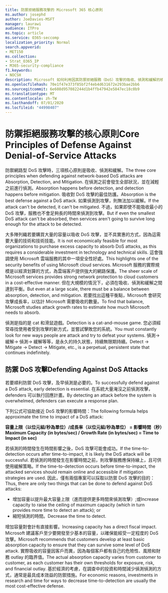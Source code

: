 ```yaml
---
title: 防禦拒絕服務攻擊的 Microsoft 365 核心原則
ms.author: josephd
author: JoeDavies-MSFT
manager: laurawi
audience: ITPro
ms.topic: article
ms.service: O365-seccomp
localization_priority: Normal
search.appverid:
- MET150
ms.collection:
- Strat_O365_IP
- M365-security-compliance
f1.keywords:
- NOCSH
description: Microsoft 如何利用因其防禦拒絕服務（DoS）攻擊的吸收、偵測和緩解的核心原則。
ms.openlocfilehash: 70e1f47e373f85bf2f4eb4d631672e293bae2bb6
ms.sourcegitcommit: 6e608d957082244d1b4ffb47942e5847ec18c0b9
ms.translationtype: MT
ms.contentlocale: zh-TW
ms.lasthandoff: 07/01/2020
ms.locfileid: "44998407"
---
```

# <a name="core-principles-of-defense-against-denial-of-service-attacks"></a><span data-ttu-id="88280-103">防禦拒絕服務攻擊的核心原則</span><span class="sxs-lookup"><span data-stu-id="88280-103">Core Principles of Defense Against Denial-of-Service Attacks</span></span>

<span data-ttu-id="88280-104">防禦網路型 DoS 攻擊時，三項核心原則是吸收、偵測和緩解。</span><span class="sxs-lookup"><span data-stu-id="88280-104">The three core principles when defending against network-based DoS attacks are Absorption, Detection, and Mitigation.</span></span> <span data-ttu-id="88280-105">在偵測之前會發生全部狀況，並在減輕之前進行偵測。</span><span class="sxs-lookup"><span data-stu-id="88280-105">Absorption happens before detection, and detection happens before mitigation.</span></span> <span data-ttu-id="88280-106">吸收對 DoS 攻擊的最佳防護。</span><span class="sxs-lookup"><span data-stu-id="88280-106">Absorption is the best defense against a DoS attack.</span></span> <span data-ttu-id="88280-107">如果偵測到攻擊，則無法加以緩解。</span><span class="sxs-lookup"><span data-stu-id="88280-107">If the attack can't be detected, it can't be mitigated.</span></span> <span data-ttu-id="88280-108">不過，如果即使不能吸收最小的 DoS 攻擊，服務也不會足夠長的時間來偵測到攻擊。</span><span class="sxs-lookup"><span data-stu-id="88280-108">But if even the smallest DoS attack can't be absorbed, then services aren't going to survive long enough for the attack to be detected.</span></span>

<span data-ttu-id="88280-109">大多陣列織若要購買大量的容量以吸收 DoS 攻擊，並不具實惠的方式，因為這需要大量的技術和技術技能。</span><span class="sxs-lookup"><span data-stu-id="88280-109">It is not economically feasible for most organizations to purchase excess capacity to absorb DoS attacks, as this requires a considerable investment in technology and technical skills.</span></span> <span data-ttu-id="88280-110">這會強調使用 Microsoft 雲端服務的其中一項安全性好處。</span><span class="sxs-lookup"><span data-stu-id="88280-110">This highlights one of the security benefits of using Microsoft cloud services.</span></span> <span data-ttu-id="88280-111">Microsoft 服務的實際規模是以經濟划算的方式，為雲端客戶提供強大的網路保護。</span><span class="sxs-lookup"><span data-stu-id="88280-111">The sheer scale of Microsoft services provides strong network protection to cloud customers in a cost-effective manner.</span></span> <span data-ttu-id="88280-112">但在大規模的情況下，必須在吸收、偵測和緩解之間達到平衡。</span><span class="sxs-lookup"><span data-stu-id="88280-112">But even at a large scale, there must be a balance between absorption, detection, and mitigation.</span></span> <span data-ttu-id="88280-113">若要找出這種平衡點，Microsoft 會研究攻擊成長率，以估計 Microsoft 需要吸收的數量。</span><span class="sxs-lookup"><span data-stu-id="88280-113">To find that balance, Microsoft studies attack growth rates to estimate how much Microsoft needs to absorb.</span></span>

<span data-ttu-id="88280-114">偵測是指的是 cat 和滑鼠遊戲。</span><span class="sxs-lookup"><span data-stu-id="88280-114">Detection is a cat-and-mouse game.</span></span> <span data-ttu-id="88280-115">您必須經常尋找使用者受到攻擊的新方式，並嘗試擊敗您的系統。</span><span class="sxs-lookup"><span data-stu-id="88280-115">You must constantly look for new ways people are attack and try to defeat your systems.</span></span> <span data-ttu-id="88280-116">偵測-> 緩解-> 偵測-> 緩解等等，是永久的持久狀態，持續無限期持續。</span><span class="sxs-lookup"><span data-stu-id="88280-116">Detect -> Mitigate -> Detect -> Mitigate, etc., is a perpetual, persistent state that continues indefinitely.</span></span>

## <a name="defending-against-dos-attacks"></a><span data-ttu-id="88280-117">防禦 DoS 攻擊</span><span class="sxs-lookup"><span data-stu-id="88280-117">Defending Against DoS Attacks</span></span>

<span data-ttu-id="88280-118">若要順利防禦 DoS 攻擊，及早偵測是必要的。</span><span class="sxs-lookup"><span data-stu-id="88280-118">To successfully defend against a DoS attack, early detection is essential.</span></span> <span data-ttu-id="88280-119">在系統大量淹沒之前偵測攻擊，defenders 可以執行回應計畫。</span><span class="sxs-lookup"><span data-stu-id="88280-119">By detecting an attack before the system is overwhelmed, defenders can execute a response plan.</span></span>

<span data-ttu-id="88280-120">下列公式可協助接近 DoS 攻擊的影響時間：</span><span class="sxs-lookup"><span data-stu-id="88280-120">The following formula helps approximate the time to impact of a DoS attack:</span></span>

   <span data-ttu-id="88280-121">**容量上限（以位元組/秒為單位）/成長率（以位元組/秒為單位） = 影響時間（秒）**</span><span class="sxs-lookup"><span data-stu-id="88280-121">**Maximum Capacity (in bytes/sec) / Growth Rate (in bytes/sec) = Time to Impact (in sec)**</span></span>

<span data-ttu-id="88280-122">若偵測的時間發生在時間影響之後，DoS 攻擊可能會成功。</span><span class="sxs-lookup"><span data-stu-id="88280-122">If the time-to-detection occurs after time-to-impact, it is likely the DoS attack will be successful.</span></span> <span data-ttu-id="88280-123">若偵測的時間發生在影響時間之前，則攻擊服務應保持線上，且可供使用緩解策略。</span><span class="sxs-lookup"><span data-stu-id="88280-123">If the time-to-detection occurs before time-to-impact, the attacked services should remain online and accessible if mitigation strategies are used.</span></span> <span data-ttu-id="88280-124">因此，僅有兩個專案可以採取以防禦 DoS 攻擊的目的：</span><span class="sxs-lookup"><span data-stu-id="88280-124">Thus, there are only two things that can be done to defend against DoS attacks:</span></span>

- <span data-ttu-id="88280-125">增加容量以提升最大容量上限（進而提供更多時間來偵測攻擊）;或</span><span class="sxs-lookup"><span data-stu-id="88280-125">Increase capacity to raise the ceiling of maximum capacity (which in turn provides more time to detect an attack); or</span></span>
- <span data-ttu-id="88280-126">縮短偵測的時間。</span><span class="sxs-lookup"><span data-stu-id="88280-126">Decrease the time to detect.</span></span>

<span data-ttu-id="88280-127">增加容量對會計有直接影響。</span><span class="sxs-lookup"><span data-stu-id="88280-127">Increasing capacity has a direct fiscal impact.</span></span> <span data-ttu-id="88280-128">Microsoft 建議客戶至少要開發至少基本的容量，以確保能經受一定程度的 DoS 攻擊。</span><span class="sxs-lookup"><span data-stu-id="88280-128">Microsoft recommends that customers develop at least basic absorption capacity to ensure that they can survive some level of DoS attack.</span></span> <span data-ttu-id="88280-129">實際吸收的容量因客戶而異，因為每個客戶都有自己的危險性、風險和財務 outlay 的臨界值。</span><span class="sxs-lookup"><span data-stu-id="88280-129">The actual absorption capacity varies from customer to customer, as each customer has their own thresholds for exposure, risk, and financial outlay.</span></span> <span data-ttu-id="88280-130">基於經濟的考慮，在調查中的投資和時間減少偵測偵測的方式，通常是最具成本效益的防禦措施。</span><span class="sxs-lookup"><span data-stu-id="88280-130">For economic reasons, investments in research and time for ways to decrease time-to-detection are usually the most cost-effective defense.</span></span>
